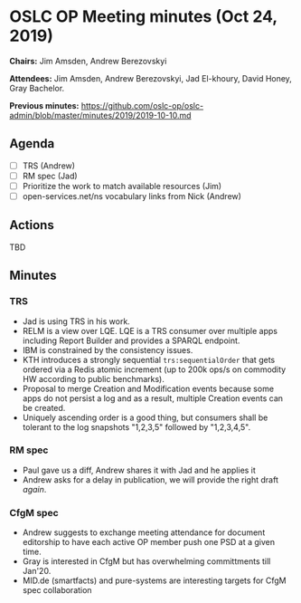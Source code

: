 # OSLC OP Meeting minutes (Oct 24, 2019)

**Chairs:** Jim Amsden, Andrew Berezovskyi

**Attendees:** Jim Amsden, Andrew Berezovskyi, Jad El-khoury, David Honey, Gray Bachelor.

**Previous minutes:** https://github.com/oslc-op/oslc-admin/blob/master/minutes/2019/2019-10-10.md

## Agenda

- [ ] TRS (Andrew)
- [ ] RM spec (Jad)
- [ ] Prioritize the work to match available resources (Jim)
- [ ] open-services.net/ns vocabulary links from Nick (Andrew)

## Actions

TBD

## Minutes

### TRS

- Jad is using TRS in his work.
- RELM is a view over LQE. LQE is a TRS consumer over multiple apps including Report Builder and provides a SPARQL endpoint.
- IBM is constrained by the consistency issues.
- KTH introduces a strongly sequential `trs:sequentialOrder` that gets ordered via a Redis atomic increment (up to 200k ops/s on commodity HW according to public benchmarks).
- Proposal to merge Creation and Modification events because some apps do not persist a log and as a result, multiple Creation events can be created.
- Uniquely ascending order is a good thing, but consumers shall be tolerant to the log snapshots "1,2,3,5" followed by "1,2,3,4,5".

### RM spec

- Paul gave us a diff, Andrew shares it with Jad and he applies it
- Andrew asks for a delay in publication, we will provide the right draft _again_.

### CfgM spec

- Andrew suggests to exchange meeting attendance for document editorship to have each active OP member push one PSD at a given time.
- Gray is interested in CfgM but has overwhelming committments till Jan'20.
- MID.de (smartfacts) and pure-systems are interesting targets for CfgM spec collaboration
